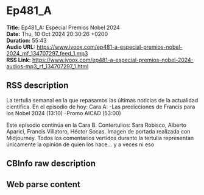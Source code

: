 # Ep481_A  
**Title:** Ep481_A: Especial Premios Nobel 2024  
**Date:** Thu, 10 Oct 2024 20:30:26 +0200  
**Duration:** 55:43  
**Audio URL:** https://www.ivoox.com/ep481-a-especial-premios-nobel-2024_mf_134707297_feed_1.mp3  
**RSS Link:** https://www.ivoox.com/ep481-a-especial-premios-nobel-2024-audios-mp3_rf_134707297_1.html  

## RSS description
La tertulia semanal en la que repasamos las últimas noticias de la actualidad científica. En el episodio de hoy:
Cara A:
-Las predicciones de Francis para los Nobel 2024 (13:10)
-Promo AICAD (53:00)

Este episodio continúa en la Cara B.
Contertulios: Sara Robisco, Alberto Aparici, Francis Villatoro, Héctor Socas. Imagen de portada realizada con Midjourney. Todos los comentarios vertidos durante la tertulia representan únicamente la opinión de quien los hace... y a veces ni eso

## CBInfo raw description


## Web parse content

